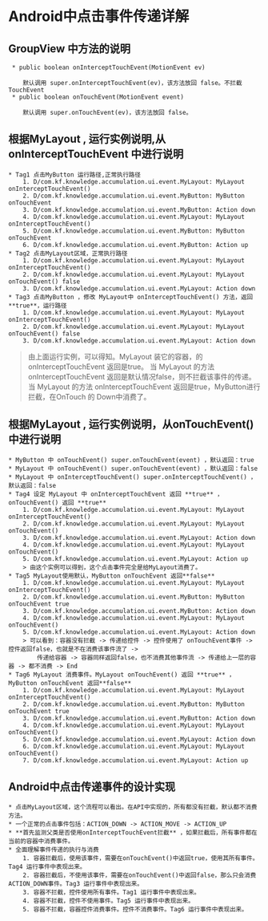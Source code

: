 
# Android中点击事件传递详解

## GroupView 中方法的说明
     * public boolean onInterceptTouchEvent(MotionEvent ev)

        默认调用 super.onInterceptTouchEvent(ev)，该方法放回 false。不拦截TouchEvent
     * public boolean onTouchEvent(MotionEvent event)

        默认调用 super.onTouchEvent(ev)，该方法放回 false。


## 根据MyLayout , 运行实例说明,从 onInterceptTouchEvent 中进行说明
    * Tag1 点击MyButton 运行路径,正常执行路径
        1. D/com.kf.knowledge.accumulation.ui.event.MyLayout: MyLayout onInterceptTouchEvent()
        2. D/com.kf.knowledge.accumulation.ui.event.MyButton: MyButton onTouchEvent
        3. D/com.kf.knowledge.accumulation.ui.event.MyButton: Action down
        4. D/com.kf.knowledge.accumulation.ui.event.MyLayout: MyLayout onInterceptTouchEvent()
        5. D/com.kf.knowledge.accumulation.ui.event.MyButton: MyButton onTouchEvent
        6. D/com.kf.knowledge.accumulation.ui.event.MyButton: Action up
    * Tag2 点击MyLayout区域，正常执行路径
        1. D/com.kf.knowledge.accumulation.ui.event.MyLayout: MyLayout onInterceptTouchEvent()
        2. D/com.kf.knowledge.accumulation.ui.event.MyLayout: MyLayout onTouchEvent() false
        3. D/com.kf.knowledge.accumulation.ui.event.MyLayout: Action down
    * Tag3 点击MyButton ，修改 MyLayout中 onInterceptTouchEvent() 方法，返回 **true**，运行路径
        1. D/com.kf.knowledge.accumulation.ui.event.MyLayout: MyLayout onInterceptTouchEvent()
        2. D/com.kf.knowledge.accumulation.ui.event.MyLayout: MyLayout onTouchEvent() false
        3. D/com.kf.knowledge.accumulation.ui.event.MyLayout: Action down
> 由上面运行实例，可以得知。MyLayout 装它的容器，的onInterceptTouchEvent 返回是true。
    当 MyLayout 的方法 onInterceptTouchEvent 返回是默认情况false，则不拦截该事件的传递。
    当 MyLayout 的方法 onInterceptTouchEvent 返回是true，MyButton进行拦截，在OnTouch 的 Down中消费了。

## 根据MyLayout , 运行实例说明，从onTouchEvent() 中进行说明
    * MyButton 中 onTouchEvent() super.onTouchEvent(event) ，默认返回：true
    * MyLayout 中 onTouchEvent() super.onTouchEvent(event) ，默认返回：false
    * MyLayout 中 onInterceptTouchEvent() super.onInterceptTouchEvent() ，默认返回：false
    * Tag4 设定 MyLayout 中 onInterceptTouchEvent 返回 **true** ， onTouchEvent() 返回 **true**
        1. D/com.kf.knowledge.accumulation.ui.event.MyLayout: MyLayout onInterceptTouchEvent()
        2. D/com.kf.knowledge.accumulation.ui.event.MyLayout: MyLayout onTouchEvent()
        3. D/com.kf.knowledge.accumulation.ui.event.MyLayout: Action down
        4. D/com.kf.knowledge.accumulation.ui.event.MyLayout: MyLayout onTouchEvent()
        5. D/com.kf.knowledge.accumulation.ui.event.MyLayout: Action up
        > 由这个实例可以得到，这个点击事件完全是给MyLayout消费了。
    * Tag5 MyLayout使用默认，MyButton onTouchEvent 返回**false**
        1. D/com.kf.knowledge.accumulation.ui.event.MyLayout: MyLayout onInterceptTouchEvent()
        2. D/com.kf.knowledge.accumulation.ui.event.MyButton: MyButton onTouchEvent true
        3. D/com.kf.knowledge.accumulation.ui.event.MyButton: Action down
        4. D/com.kf.knowledge.accumulation.ui.event.MyLayout: MyLayout onTouchEvent()
        5. D/com.kf.knowledge.accumulation.ui.event.MyLayout: Action down
        > 可以看到：容器没有拦截 -> 传递给控件 -> 控件使用了 onTouchEvent事件 -> 控件返回false，也就是不在消费该事件流了 ->
            传递给容器 -> 容器同样返回false，也不消费其他事件流 -> 传递给上一层的容器 -> 都不消费 -> End
    * Tag6 MyLayout 消费事件。MyLayout onTouchEvent() 返回 **true** ， MyButton onTouchEvent 返回**false**
        1. D/com.kf.knowledge.accumulation.ui.event.MyLayout: MyLayout onInterceptTouchEvent()
        2. D/com.kf.knowledge.accumulation.ui.event.MyButton: MyButton onTouchEvent true
        3. D/com.kf.knowledge.accumulation.ui.event.MyButton: Action down
        4. D/com.kf.knowledge.accumulation.ui.event.MyLayout: MyLayout onTouchEvent()
        5. D/com.kf.knowledge.accumulation.ui.event.MyLayout: Action down
        6. D/com.kf.knowledge.accumulation.ui.event.MyLayout: MyLayout onTouchEvent()
        7. D/com.kf.knowledge.accumulation.ui.event.MyLayout: Action up

## Android中点击传递事件的设计实现
    * 点击MyLayout区域，这个流程可以看出。在API中实现的，所有都没有拦截，默认都不消费方法。
    * 一个正常的点击事件包括：ACTION_DOWN -> ACTION_MOVE -> ACTION_UP
    * **首先监测父类是否使用onInterceptTouchEvent拦截** ，如果拦截后，所有事件都在当前的容器中消费事件。
    * 全面理解事件传递的执行与消费
        1. 容器拦截后，使用该事件，需要在onTouchEvent()中返回true，使用其所有事件。Tag4 运行事件中表现出来。
        2. 容器拦截后，不使用该事件，需要在onTouchEvent()中返回false，那么只会消费 ACTION_DOWN事件。Tag3 运行事件中表现出来。
        3. 容器不拦截，控件使用所有事件。Tag1 运行事件中表现出来。
        4. 容器不拦截，控件不使用事件。Tag5 运行事件中表现出来。
        5. 容器不拦截，容器控件消费事件。控件不消费事件。Tag6 运行事件中表现出来。



